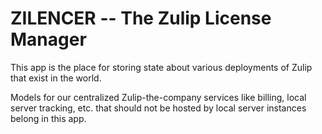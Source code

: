 ZILENCER -- The Zulip License Manager
========

This app is the place for storing state about various deployments of Zulip that
exist in the world.

Models for our centralized Zulip-the-company services like billing, local
server tracking, etc. that should not be hosted by local server instances
belong in this app.
